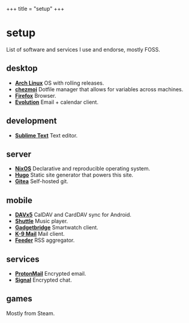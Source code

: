 +++
title = "setup"
+++

# setup

List of software and services I use and endorse, mostly FOSS.

## desktop

- [**Arch Linux**](https://archlinux.org/) OS with rolling releases.
- [**chezmoi**](https://www.chezmoi.io/) Dotfile manager that allows for variables across machines.
- [**Firefox**](https://www.mozilla.org/firefox) Browser.
- [**Evolution**](https://wiki.gnome.org/Apps/Evolution) Email + calendar client.

## development

- [**Sublime Text**](https://www.sublimetext.com/) Text editor.

## server

- [**NixOS**](https://nixos.org/) Declarative and reproducible operating system.
- [**Hugo**](https://gohugo.io/) Static site generator that powers this site.
- [**Gitea**](https://gitea.io) Self-hosted git.

## mobile

- [**DAVx5**](https://www.davx5.com/) CalDAV and CardDAV sync for Android.
- [**Shuttle**](https://www.shuttlemusicplayer.com/) Music player.
- [**Gadgetbridge**](https://gadgetbridge.org/) Smartwatch client.
- [**K-9 Mail**](https://k9mail.app/) Mail client.
- [**Feeder**](https://f-droid.org/packages/com.nononsenseapps.feeder/) RSS aggregator.

## services

- [**ProtonMail**](https://protonmail.com/) Encrypted email.
- [**Signal**](https://signal.org/) Encrypted chat.

## games

Mostly from Steam.
